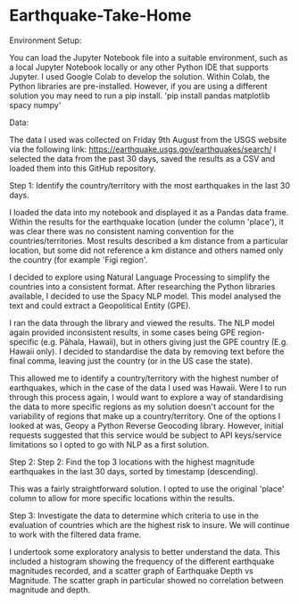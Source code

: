 # Earthquake-Take-Home

Environment Setup: 

You can load the Jupyter Notebook file into a suitable environment, such as a local Jupyter Notebook locally or any other Python IDE that supports Jupyter. I used Google Colab to develop the solution. 
Within Colab, the Python libraries are pre-installed. However, if you are using a different solution you may need to run a pip install.
'pip install pandas matplotlib spacy numpy'  

Data:

The data I used was collected on Friday 9th August from the USGS website via the following link:
https://earthquake.usgs.gov/earthquakes/search/
I selected the data from the past 30 days, saved the results as a CSV and loaded them into this GitHub repository.

Step 1: Identify the country/territory with the most earthquakes in the last 30 days.

I loaded the data into my notebook and displayed it as a Pandas data frame. Within the results for the earthquake location (under the column 'place'), it was clear there was no consistent naming convention for the countries/territories. Most results described a km distance from a particular location, but some did not reference a km distance and others named only the country (for example 'Figi region'.

I decided to explore using Natural Language Processing to simplify the countries into a consistent format. After researching the Python libraries available, I decided to use the Spacy NLP model. This model analysed the text and could extract a Geopolitical Entity (GPE). 

I ran the data through the library and viewed the results. The NLP model again provided inconsistent results, in some cases being GPE region-specific (e.g. Pāhala, Hawaii), but in others giving just the GPE country (E.g. Hawaii only). I decided to standardise the data by removing text before the final comma, leaving just the country (or in the US case the state). 

This allowed me to identify a country/territory with the highest number of earthquakes, which in the case of the data I used was Hawaii. Were I to run through this process again, I would want to explore a way of standardising the data to more specific regions as my solution doesn't account for the variability of regions that make up a country/territory. One of the options I looked at was, Geopy a Python Reverse Geocoding library. However, initial requests suggested that this service would be subject to API keys/service limitations so I opted to go with NLP as a first solution. 

Step 2: Step 2: Find the top 3 locations with the highest magnitude earthquakes in the last 30 days, sorted by timestamp (descending).

This was a fairly straightforward solution. I opted to use the original 'place' column to allow for more specific locations within the results. 

Step 3: Investigate the data to determine which criteria to use in the evaluation of countries which are the highest risk to insure. We will continue to work with the filtered data frame.

I undertook some exploratory analysis to better understand the data. This included a histogram showing the frequency of the different earthquake magnitudes recorded, and a scatter graph of Earthquake Depth vs Magnitude. The scatter graph in particular showed no correlation between magnitude and depth.

